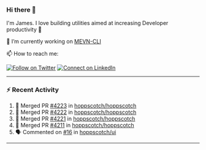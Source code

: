 ### Hi there 👋

I'm James. I love building utilities aimed at increasing Developer productivity :raised_hands: 

🔭 I’m currently working on [MEVN-CLI](https://github.com/madlabsinc/mevn-cli)

📫 How to reach me:

[![Follow on Twitter](https://img.shields.io/badge/--twitter?label=Twitter&logo=Twitter&style=social)](https://twitter.com/james_madhacks) [![Connect on LinkedIn](https://img.shields.io/badge/--linkedin?label=LinkedIn&logo=LinkedIn&style=social)](https://www.linkedin.com/in/jamesgeorge007)

---

### :zap: Recent Activity

<!--START_SECTION:activity-->
1. 🎉 Merged PR [#4223](https://github.com/hoppscotch/hoppscotch/pull/4223) in [hoppscotch/hoppscotch](https://github.com/hoppscotch/hoppscotch)
2. 🎉 Merged PR [#4222](https://github.com/hoppscotch/hoppscotch/pull/4222) in [hoppscotch/hoppscotch](https://github.com/hoppscotch/hoppscotch)
3. 🎉 Merged PR [#4221](https://github.com/hoppscotch/hoppscotch/pull/4221) in [hoppscotch/hoppscotch](https://github.com/hoppscotch/hoppscotch)
4. 🎉 Merged PR [#4211](https://github.com/hoppscotch/hoppscotch/pull/4211) in [hoppscotch/hoppscotch](https://github.com/hoppscotch/hoppscotch)
5. 🗣 Commented on [#16](https://github.com/hoppscotch/ui/issues/16#issuecomment-2254575046) in [hoppscotch/ui](https://github.com/hoppscotch/ui)
<!--END_SECTION:activity-->

---

<!--
**jamesgeorge007/jamesgeorge007** is a ✨ _special_ ✨ repository because its `README.md` (this file) appears on your GitHub profile.

Here are some ideas to get you started:

- 🌱 I’m currently learning ...
- 👯 I’m looking to collaborate on ...
- 🤔 I’m looking for help with ...
- 💬 Ask me about ...
- 😄 Pronouns: ...
- ⚡ Fun fact: ...
-->
